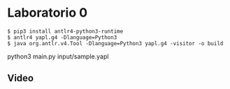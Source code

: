 # Laboratorio 0

```console
$ pip3 install antlr4-python3-runtime
$ antlr4 yapl.g4 -Dlanguage=Python3
$ java org.antlr.v4.Tool -Dlanguage=Python3 yapl.g4 -visitor -o build

```

python3 main.py input/sample.yapl

 ## Video

